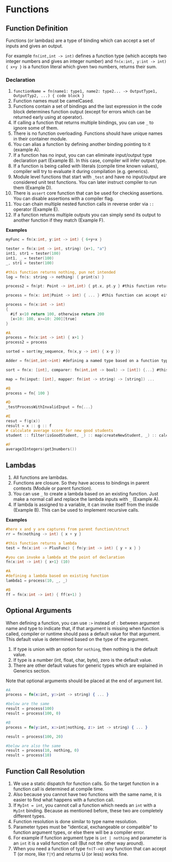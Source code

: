 # Functions

## Function Definition

Functions \(or lambdas\) are a type of binding which can accept a set of inputs and gives an output.

For example `fn(int,int -> int)` defines a function type \(which accepts two integer numbers and gives an integer number\) and `fn(x:int, y:int -> int) { x+y }` is a function literal which given two numbers, returns their sum.

### Declaration

1. `functionName = fn(name1: type1, name2: type2... -> OutputType1, OutputTyp2, ...) { code block }`
2. Function names must be camelCased.
3. Functions contain a set of bindings and the last expression in the code block determines function output \(except for errors which can be returned early using at operator\).
4. If calling a function that returns multiple bindings, you can use `_` to ignore some of them.
5. There is no function overloading. Functions should have unique names in their container module.
6. You can alias a function by defining another binding pointing to it \(example A\). 
7. If a function has no input, you can can eliminate input/output type declaration part \(Example B\). In this case, compiler will infer output type.
8. If a function is being called with literals \(compile time known values\), compiler will try to evaluate it during compilation \(e.g. generics\). 
9. Module level functions that start with `_test` and have no input/output are considered unit test functions. You can later instruct compiler to run them \(Example D\).
10. There is `assert` core function that can be used for checking assertions. You can disable assertions with a compiler flag.
11. You can chain multiple nested function calls in reverse order via `::` operator \(Example E\).
12. If a function returns multiple outputs you can simply send its output to another function if they match \(Example F\).

**Examples**

```objectivec
myFunc = fn(x:int, y:int -> int) { 6+y+x }

tester = fn(x:int -> int, string) {x+1, "a"}
int1, str1 = tester(100)
int1, _ = tester(100)
_, str1 = tester(100)

#this function returns nothing, pun not intended
log = fn(s: string -> nothing) { print(s) } 

process2 = fn(pt: Point -> int,int) { pt.x, pt.y } #this function returns a struct

process = fn(x: int|Point -> int) { ... } #this function can accept either int or Point or int|Point as input

process = fn(x:int -> int) 
{ 
  #if x<10 return 100, otherwise return 200
  [x<10: 100, x>=10: 200][true]
}

#A
process = fn(x:int -> int) { x+1 }
process2 = process

sorted = sort(my_sequence, fn(x,y -> int) { x-y })

Adder = fn(int,int->int) #defining a named type based on a function type

sort = fn(x: [int], comparer: fn(int,int -> bool) -> [int]) {...} #this function accepts a function

map = fn(input: [int], mapper: fn(int -> string) -> [string]) ...

#B
process = fn{ 100 }

#D
_testProcessWithInvalidInput = fn{...}

#E
resut = f(g(x)) 
result = x :: g :: f
# calculate average score for new good students
student :: filter(isGoodStudent, _) :: map(createNewStudent, _) :: calculateAverage

#F
average3Integers(get3numbers())
```

## Lambdas

1. All functions are lambdas.
2. Functions are closure. So they have access to bindings in parent contexts \(Module or parent function\).
3. You can use `_` to create a lambda based on an existing function. Just make a normal call and replace the lambda inputs with `_` \(Example A\).
4. If lambda is assigned to a variable, it can invoke itself from the inside \(Example B\). This can be used to implement recursive calls.

**Examples**

```objectivec
#here x and y are captures from parent function/struct
rr = fn(nothing -> int) { x + y } 

#this function returns a lambda
test = fn(x:int -> PlusFunc) { fn(y:int -> int) { y + x } } 

#you can invoke a lambda at the point of declaration
fn(x:int -> int) { x+1} (10) 

#A
#defining a lambda based on existing function
lambda1 = process(10, _, _) 

#B
ff = fn(x:int -> int) { ff(x+1) }


```

## Optional Arguments

When defining a function, you can use `:>` instead of `:` between argument name and type to indicate that, if that argument is missing when function is called, compiler or runtime should pass a default value for that argument. This default value is determined based on the type of the argument.

1. If type is union with an option for `nothing`, then nothing is the default value.
2. If type is a number \(int, float, char, byte\), zero is the default value.
3. There are other default values for generic types which are explained in Generics section.

Note that optional arguments should be placed at the end of argument list.

```elixir
#A
process = fn(x:int, y:>int -> string) { ... }

#below are the same
result = process(100)
result = process(100, 0)

#B
process = fn(y:int, x:>int|nothing, z:> int -> string) { ... }

result = process(100, 20)

#below are also the same
result = process(10, nothing, 0)
result = process(10)

```

## Function Call Resolution

1. We use a static dispatch for function calls. So the target function in a function call is determined at compile time.
2. Also because you cannot have two functions with the same name, it is easier to find what happens with a function call.
3. If `MyInt = int`, you cannot call a function which needs an `int` with a `MyInt` binding. Because as mentioned before, these two are completely different types.
4. Function resolution is done similar to type name resolution. 
5. Parameter types must be "identical, exchangeable or compatible" to function argument types, or else there will be a compiler error. 
6. For example if function argument type is `int | nothing` and parameter is an `int` it is a valid function call \(But not the other way around\).
7. When you need a function of type `fn(T->U)` any function that can accept T \(or more, like `T|Y`\) and returns U \(or less\) works fine.

